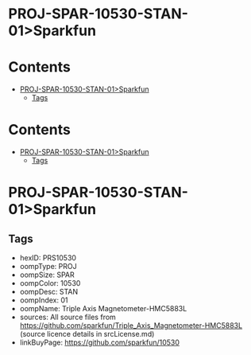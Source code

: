 
PROJ-SPAR-10530-STAN-01>Sparkfun
================================

Contents
========

* [PROJ-SPAR-10530-STAN-01>Sparkfun](#proj-spar-10530-stan-01sparkfun)
	* [Tags](#tags)

Contents
========

* [PROJ-SPAR-10530-STAN-01>Sparkfun](#proj-spar-10530-stan-01sparkfun)
	* [Tags](#tags)

# PROJ-SPAR-10530-STAN-01>Sparkfun

## Tags

- hexID: PRS10530
- oompType: PROJ
- oompSize: SPAR
- oompColor: 10530
- oompDesc: STAN
- oompIndex: 01
- oompName: Triple Axis Magnetometer-HMC5883L
- sources: All source files from https://github.com/sparkfun/Triple_Axis_Magnetometer-HMC5883L (source licence details in srcLicense.md)
- linkBuyPage: https://github.com/sparkfun/10530
